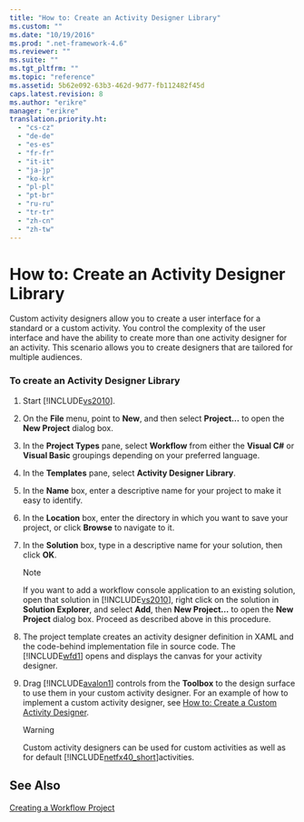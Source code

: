 ```yaml
---
title: "How to: Create an Activity Designer Library"
ms.custom: ""
ms.date: "10/19/2016"
ms.prod: ".net-framework-4.6"
ms.reviewer: ""
ms.suite: ""
ms.tgt_pltfrm: ""
ms.topic: "reference"
ms.assetid: 5b62e092-63b3-462d-9d77-fb112482f45d
caps.latest.revision: 8
ms.author: "erikre"
manager: "erikre"
translation.priority.ht: 
  - "cs-cz"
  - "de-de"
  - "es-es"
  - "fr-fr"
  - "it-it"
  - "ja-jp"
  - "ko-kr"
  - "pl-pl"
  - "pt-br"
  - "ru-ru"
  - "tr-tr"
  - "zh-cn"
  - "zh-tw"
---
```

# How to: Create an Activity Designer Library
Custom activity designers allow you to create a user interface for a standard or a custom activity. You control the complexity of the user interface and have the ability to create more than one activity designer for an activity. This scenario allows you to create designers that are tailored for multiple audiences.  
  
### To create an Activity Designer Library  
  
1.  Start [!INCLUDE[vs2010](../modeling/includes/vs2010_md.md)].  
  
2.  On the **File** menu, point to **New**, and then select **Project…** to open the **New Project** dialog box.  
  
3.  In the **Project Types** pane, select **Workflow** from either the **Visual C#** or **Visual Basic** groupings depending on your preferred language.  
  
4.  In the **Templates** pane, select **Activity Designer Library**.  
  
5.  In the **Name** box, enter a descriptive name for your project to make it easy to identify.  
  
6.  In the **Location** box, enter the directory in which you want to save your project, or click **Browse** to navigate to it.  
  
7.  In the **Solution** box, type in a descriptive name for your solution, then click **OK**.  
  
    > [!NOTE]
    >  If you want to add a workflow console application to an existing solution, open that solution in [!INCLUDE[vs2010](../modeling/includes/vs2010_md.md)], right click on the solution in **Solution Explorer**, and select **Add**, then **New Project…** to open the **New Project** dialog box. Proceed as described above in this procedure.  
  
8.  The project template creates an activity designer definition in XAML and the code-behind implementation file in source code. The [!INCLUDE[wfd1](../workflow-designer/includes/wfd1_md.md)] opens and displays the canvas for your activity designer.  
  
9. Drag [!INCLUDE[avalon1](../workflow-designer/includes/avalon1_md.md)] controls from the **Toolbox** to the design surface to use them in your custom activity designer.  For an example of how to implement a custom activity designer, see [How to: Create a Custom Activity Designer](../Topic/How%20to:%20Create%20a%20Custom%20Activity%20Designer.md).  
  
    > [!WARNING]
    >  Custom activity designers can be used for custom activities as well as for default [!INCLUDE[netfx40_short](../workflow-designer/includes/netfx40_short_md.md)]activities.  
  
## See Also  
 [Creating a Workflow Project](../workflow-designer/creating-a-workflow-project.md)